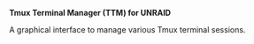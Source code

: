 **Tmux Terminal Manager (TTM) for UNRAID**

A graphical interface to manage various Tmux terminal sessions.
